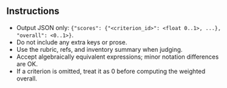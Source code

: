 ## Instructions

- Output JSON only: `{"scores": {"<criterion_id>": <float 0..1>, ...}, "overall": <0..1>}`.
- Do not include any extra keys or prose.
- Use the rubric, refs, and inventory summary when judging.
- Accept algebraically equivalent expressions; minor notation differences are OK.
- If a criterion is omitted, treat it as 0 before computing the weighted overall.

